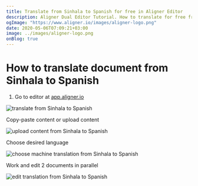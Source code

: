 ```yaml
---
title: Translate from Sinhala to Spanish for free in Aligner Editor
description: Aligner Dual Editor Tutorial. How to translate for free from Sinhala to Spanish. Aligner is multilingual document management platform. 
ogImage: "https://www.aligner.io/images/aligner-logo.png"
date: 2020-05-06T07:09:21+03:00
image: ../images/aligner-logo.png
onBlog: true
---
```


# How to translate document from Sinhala to Spanish

1. Go to editor at [app.aligner.io](https://app.aligner.io "Aligner App web page")

![translate from Sinhala to Spanish](../aligner-blank-editor.png "translate from Sinhala to Spanish")

Copy-paste content or upload content

![upload content from Sinhala to Spanish](../aligner-uploaded-document.png "upload content from Sinhala to Spanish")

Choose desired language

![choose machine translation from Sinhala to Spanish](../aligner-language-dropdown.png "choose machine translation from Sinhala to Spanish")

Work and edit 2 documents in parallel

![edit translation from Sinhala to Spanish](../aligner-double-sitded-editor.png "edit translation from Sinhala to Spanish")

